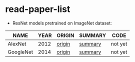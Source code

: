 # read-paper-list

- ResNet models pretrained on ImageNet dataset:

NAME | YEAR | ORIGIN | SUMMARY | CODE
-- | -- | -- | -- | --
AlexNet | 2012 | [origin](https://arxiv.org/abs/1512.03385) | [summary](https://mountain96.tistory.com/33) | not yet
GoogleNet | 2014 | [origin](https://arxiv.org/pdf/1409.4842v1.pdf) | [summary](https://phil-baek.tistory.com/entry/3-GoogLeNet-Going-deeper-with-convolutions-%EB%85%BC%EB%AC%B8-%EB%A6%AC%EB%B7%B0) | not yet
